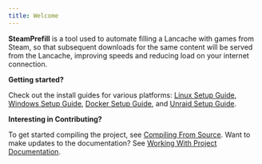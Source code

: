 ```yaml
---
title: Welcome
---
```


**SteamPrefill** is a tool used to automate filling a Lancache with games from Steam, so that subsequent downloads for the same content will be served from the Lancache, improving speeds and reducing load on your internet connection.

**Getting started?**

Check out the install guides for various platforms: [Linux Setup Guide](install-guides/Linux-Setup-Guide.md), [Windows Setup Guide](install-guides/Windows-Setup-Guide.md), [Docker Setup Guide](install-guides/Docker-Setup-Guide.md), and [Unraid Setup Guide](install-guides/Unraid-Setup-Guide.md).

**Interesting in Contributing?**

To get started compiling the project, see [Compiling From Source](dev-guides/Compiling-from-source.md).
Want to make updates to the documentation? See [Working With Project Documentation](dev-guides/mkdocs-setup.md).
